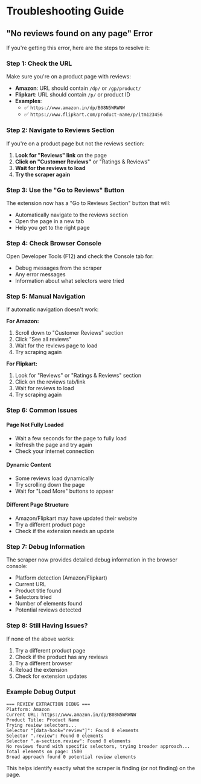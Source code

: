 # Troubleshooting Guide

## "No reviews found on any page" Error

If you're getting this error, here are the steps to resolve it:

### **Step 1: Check the URL**
Make sure you're on a product page with reviews:
- **Amazon**: URL should contain `/dp/` or `/gp/product/`
- **Flipkart**: URL should contain `/p/` or product ID
- **Examples**:
  - ✅ `https://www.amazon.in/dp/B08N5WRWNW`
  - ✅ `https://www.flipkart.com/product-name/p/itm123456`

### **Step 2: Navigate to Reviews Section**
If you're on a product page but not the reviews section:

1. **Look for "Reviews" link** on the page
2. **Click on "Customer Reviews"** or "Ratings & Reviews"
3. **Wait for the reviews to load**
4. **Try the scraper again**

### **Step 3: Use the "Go to Reviews" Button**
The extension now has a "Go to Reviews Section" button that will:
- Automatically navigate to the reviews section
- Open the page in a new tab
- Help you get to the right page

### **Step 4: Check Browser Console**
Open Developer Tools (F12) and check the Console tab for:
- Debug messages from the scraper
- Any error messages
- Information about what selectors were tried

### **Step 5: Manual Navigation**
If automatic navigation doesn't work:

**For Amazon:**
1. Scroll down to "Customer Reviews" section
2. Click "See all reviews"
3. Wait for the reviews page to load
4. Try scraping again

**For Flipkart:**
1. Look for "Reviews" or "Ratings & Reviews" section
2. Click on the reviews tab/link
3. Wait for reviews to load
4. Try scraping again

### **Step 6: Common Issues**

#### **Page Not Fully Loaded**
- Wait a few seconds for the page to fully load
- Refresh the page and try again
- Check your internet connection

#### **Dynamic Content**
- Some reviews load dynamically
- Try scrolling down the page
- Wait for "Load More" buttons to appear

#### **Different Page Structure**
- Amazon/Flipkart may have updated their website
- Try a different product page
- Check if the extension needs an update

### **Step 7: Debug Information**
The scraper now provides detailed debug information in the browser console:
- Platform detection (Amazon/Flipkart)
- Current URL
- Product title found
- Selectors tried
- Number of elements found
- Potential reviews detected

### **Step 8: Still Having Issues?**
If none of the above works:
1. Try a different product page
2. Check if the product has any reviews
3. Try a different browser
4. Reload the extension
5. Check for extension updates

### **Example Debug Output**
```
=== REVIEW EXTRACTION DEBUG ===
Platform: Amazon
Current URL: https://www.amazon.in/dp/B08N5WRWNW
Product Title: Product Name
Trying review selectors...
Selector "[data-hook="review"]": Found 0 elements
Selector ".review": Found 0 elements
Selector ".a-section.review": Found 0 elements
No reviews found with specific selectors, trying broader approach...
Total elements on page: 1500
Broad approach found 0 potential review elements
```

This helps identify exactly what the scraper is finding (or not finding) on the page.
